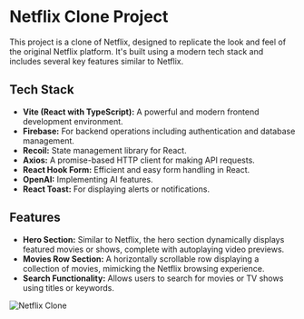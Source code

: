 
# Netflix Clone Project

This project is a clone of Netflix, designed to replicate the look and feel of the original Netflix platform. It's built using a modern tech stack and includes several key features similar to Netflix.

## Tech Stack

- **Vite (React with TypeScript):** A powerful and modern frontend development environment.
- **Firebase:** For backend operations including authentication and database management.
- **Recoil:** State management library for React.
- **Axios:** A promise-based HTTP client for making API requests.
- **React Hook Form:** Efficient and easy form handling in React.
- **OpenAI:** Implementing AI features.
- **React Toast:** For displaying alerts or notifications.

## Features

- **Hero Section:** Similar to Netflix, the hero section dynamically displays featured movies or shows, complete with autoplaying video previews.
- **Movies Row Section:** A horizontally scrollable row displaying a collection of movies, mimicking the Netflix browsing experience.
- **Search Functionality:** Allows users to search for movies or TV shows using titles or keywords.

![Netflix Clone](https://user-images.githubusercontent.com/path-to-your-netflix-clone-image.png)
